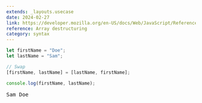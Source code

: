 ```yaml
---
extends: _layouts.usecase
date: 2024-02-27
link: https://developer.mozilla.org/en-US/docs/Web/JavaScript/Reference/Operators/Destructuring_assignment#Array_destructuring
reference: Array destructuring
category: syntax
---
```


```javascript
let firstName = "Doe";
let lastName = "Sam";

// Swap
[firstName, lastName] = [lastName, firstName];

console.log(firstName, lastName);
```

<pre class="output">Sam Doe</pre>
